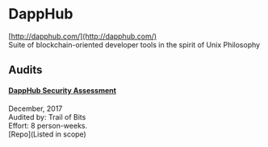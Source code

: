 # DappHub

[http://dapphub.com/](http://dapphub.com/)<br>
Suite of blockchain-oriented developer tools in the spirit of Unix Philosophy


## Audits


#### [DappHub Security Assessment](https://github.com/trailofbits/publications/blob/master/reviews/dapphub.pdf)

December, 2017<br>
Audited by: Trail of Bits<br>Effort: 8 person-weeks.<br>
[Repo](Listed in scope)